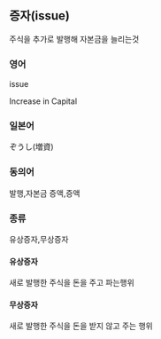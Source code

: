 ## 증자(issue)

주식을 추가로 발행해 자본금을 늘리는것

### 영어

issue

Increase in Capital

### 일본어

ぞうし(増資)

### 동의어

발행,자본금 증액,증액

### 종류

유상증자,무상증자


#### 유상증자

새로 발행한 주식을 돈을 주고 파는행위

#### 무상증자

새로 발행한 주식을 돈을 받지 않고 주는 행위



